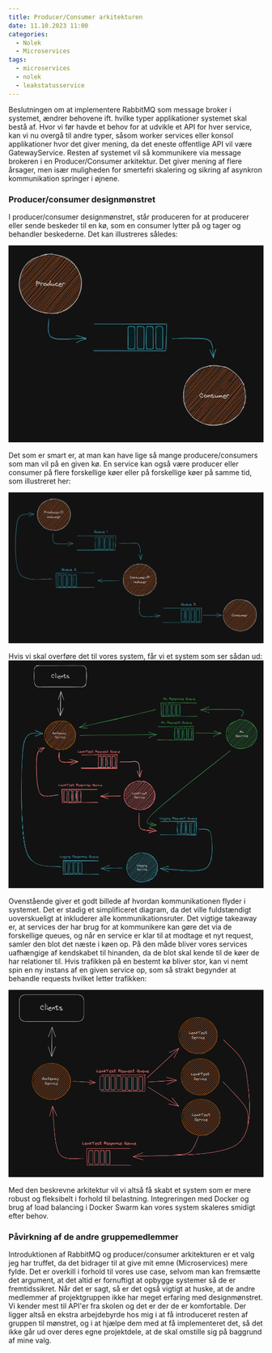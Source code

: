 ```yaml
---
title: Producer/Consumer arkitekturen
date: 11.10.2023 11:00
categories:
  - Nolek
  - Microservices
tags:
  - microservices
  - nolek
  - leakstatusservice
---
```

Beslutningen om at implementere RabbitMQ som message broker i systemet, ændrer behovene ift. hvilke typer applikationer systemet skal bestå af. Hvor vi før havde et behov for at udvikle et API for hver service, kan vi nu overgå til andre typer, såsom worker services eller konsol applikationer hvor det giver mening, da det eneste offentlige API vil være GatewayService. Resten af systemet vil så kommunikere via message brokeren i en Producer/Consumer arkitektur. Det giver mening af flere årsager, men især muligheden for smertefri skalering og sikring af asynkron kommunikation springer i øjnene. 

### Producer/consumer designmønstret
I producer/consumer designmønstret, står produceren for at producerer eller sende beskeder til en kø, som en consumer lytter på og tager og behandler beskederne. Det kan illustreres således:

<img src="/assets/images/producer-consumer-simple.png" alt="image should have been here">

Det som er smart er, at man kan have lige så mange producere/consumers som man vil på en given kø. En service kan også være producer eller consumer på flere forskellige køer eller på forskellige køer på samme tid, som illustreret her:

<img src="/assets/images/producer-consumer-morph.png" alt="image should have been here">


Hvis vi skal overføre det til vores system, får vi et system som ser sådan ud:
<img src="/assets/images/producer-consumer-complex.png" alt="image should have been here">


Ovenstående giver et godt billede af hvordan kommunikationen flyder i systemet. Det er stadig et simplificeret diagram, da det ville fuldstændigt uoverskueligt at inkluderer alle kommunikationsruter. Det vigtige takeaway er, at services der har brug for at kommunikere kan gøre det via de forskellige queues, og når en service er klar til at modtage et nyt request, samler den blot det næste i køen op. På den måde bliver vores services uafhængige af kendskabet til hinanden, da de blot skal kende til de køer de har relationer til. Hvis trafikken på en bestemt kø bliver stor, kan vi nemt spin en ny instans af en given service op, som så strakt begynder at behandle requests hvilket letter trafikken:

<img src="/assets/images/producer-manyconsumers.png" alt="image should have been here">

Med den beskrevne arkitektur vil vi altså få skabt et system som er mere robust og fleksibelt i forhold til belastning. Integreringen med Docker og brug af load balancing i Docker Swarm kan vores system skaleres smidigt efter behov. 


### Påvirkning af de andre gruppemedlemmer
Introduktionen af RabbitMQ og producer/consumer arkitekturen er et valg jeg har truffet, da det bidrager til at give mit emne (Microservices) mere fylde. Det er overkill i forhold til vores use case, selvom man kan fremsætte det argument, at det altid er fornuftigt at opbygge systemer så de er fremtidssikret. Når det er sagt, så er det også vigtigt at huske, at de andre medlemmer af projektgruppen ikke har meget erfaring med designmønstret. Vi kender mest til API'er fra skolen og det er der de er komfortable. Der ligger altså en ekstra arbejdebyrde hos mig i at få introduceret resten af gruppen til mønstret, og i at hjælpe dem med at få implementeret det, så det ikke går ud over deres egne projektdele, at de skal omstille sig på baggrund af mine valg. 
